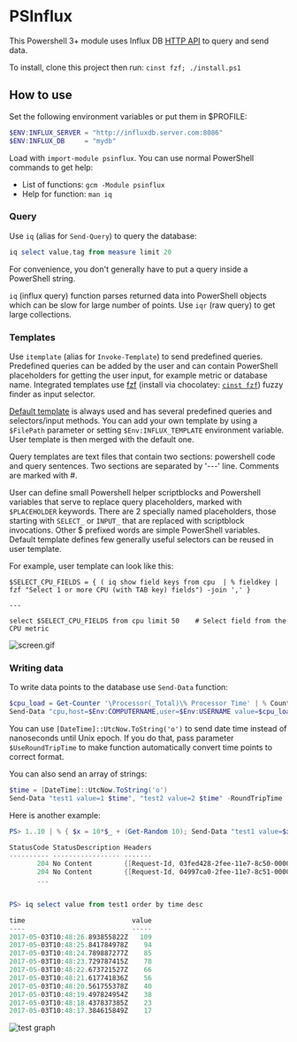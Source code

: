 # PSInflux

This Powershell 3+ module uses Influx DB [HTTP API](https://docs.influxdata.com/influxdb/v1.2/guides/querying_data) to query and send data.

To install, clone this project then run: `cinst fzf; ./install.ps1`

## How to use

Set the following environment variables or put them in $PROFILE:

```powershell
$ENV:INFLUX_SERVER = "http://influxdb.server.com:8086"
$ENV:INFLUX_DB     = "mydb"
```

Load with `import-module psinflux`. You can use normal PowerShell commands to get help:

* List of functions: `gcm -Module psinflux`
* Help for function: `man iq`

### Query

Use `iq` (alias for `Send-Query`) to query the database:

```powershell
iq select value,tag from measure limit 20
```

For convenience, you don't generally have to put a query inside a PowerShell string.

`iq` (influx query) function parses returned data into PowerShell objects which can be slow for large number of points. Use `iqr` (raw query) to get large collections.

### Templates

Use `itemplate` (alias for `Invoke-Template`) to send predefined queries. Predefined queries can be added by the user and can contain PowerShell placeholders for getting the user input, for example metric or database name. Integrated templates use [fzf](https://github.com/junegunn/fzf) (install via chocolatey: [`cinst fzf`](https://chocolatey.org/packages/fzf)) fuzzy finder as input selector.

[Default template](https://github.com/majkinetor/psinflux/blob/master/templates.txt) is always used and has several predefined queries and selectors/input methods. You can add your own template by using a `$FilePath` parameter or setting `$Env:INFLUX_TEMPLATE` environment variable. User template is then merged with the default one.

Query templates are text files that contain two sections: powershell code and query sentences. Two sections are separated by '---' line. Comments are marked with #.

User can define small Powershell helper scriptblocks and Powershell variables that serve to replace query placeholders, marked with `$PLACEHOLDER` keywords. There are 2 specially named placeholders, those starting with `SELECT_` or `INPUT_` that are replaced with scriptblock invocations. Other $ prefixed words are simple PowerShell variables. Default template defines few generally useful selectors can be reused in user template.

For example, user template can look like this:

```
$SELECT_CPU_FIELDS = { ( iq show field keys from cpu  | % fieldkey | fzf "Select 1 or more CPU (with TAB key) fields") -join ',' }

---

select $SELECT_CPU_FIELDS from cpu limit 50    # Select field from the CPU metric
```

![screen.gif](https://cdn.rawgit.com/majkinetor/psinflux/1cd398bc/screen.gif)

### Writing data

To write data points to the database use `Send-Data` function:

```powershell
$cpu_load = Get-Counter '\Processor(_Total)\% Processor Time' | % CounterSamples | % CookedValue
Send-Data "cpu,host=$Env:COMPUTERNAME,user=$Env:USERNAME value=$cpu_load"
```

You can use `[DateTime]::UtcNow.ToString('o')` to send date time instead of nanoseconds until Unix epoch. If you do that, pass parameter `$UseRoundTripTime` to make function automatically convert time points to correct format.

You can also send an array of strings:

```powershell
$time = [DateTime]::UtcNow.ToString('o')
Send-Data "test1 value=1 $time", "test2 value=2 $time" -RoundTripTime
```


Here is another example:

```powershell
PS> 1..10 | % { $x = 10*$_ + (Get-Random 10); Send-Data "test1 value=$x"; sleep 1 }

StatusCode StatusDescription Headers
---------- ----------------- -------
       204 No Content        {[Request-Id, 03fed428-2fee-11e7-8c50-000000000000], [X-Influxdb-Version, 1.2.2], [Content-Type, application/json], [Date, Wed, 03 May 2017 10:48:17 GMT]}
       204 No Content        {[Request-Id, 04997ca0-2fee-11e7-8c51-000000000000], [X-Influxdb-Version, 1.2.2], [Content-Type, application/json], [Date, Wed, 03 May 2017 10:48:18 GMT]}
       ...

 
PS> iq select value from test1 order by time desc

time                           value
----                           -----
2017-05-03T10:48:26.893855822Z   109
2017-05-03T10:48:25.841784978Z    94
2017-05-03T10:48:24.789887277Z    85
2017-05-03T10:48:23.729787415Z    78
2017-05-03T10:48:22.673721527Z    66
2017-05-03T10:48:21.617741836Z    56
2017-05-03T10:48:20.561755378Z    40
2017-05-03T10:48:19.497824954Z    38
2017-05-03T10:48:18.437837385Z    23
2017-05-03T10:48:17.384615849Z    17
```

![test graph](https://cdn.rawgit.com/majkinetor/psinflux/test1.gif)




